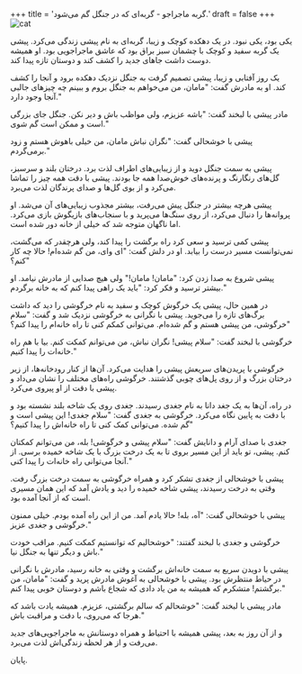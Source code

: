 +++
title = 'گربه ماجراجو - گربه‌ای که در جنگل گم می‌شود.'
draft = false
+++
![cat](/OIG2.jpeg)

یکی بود، یکی نبود. در یک دهکده کوچک و زیبا، گربه‌ای به نام پیشی زندگی می‌کرد. پیشی یک گربه سفید و کوچک با چشمان سبز براق بود که عاشق ماجراجویی بود. او همیشه دوست داشت جاهای جدید را کشف کند و دوستان تازه پیدا کند.

یک روز آفتابی و زیبا، پیشی تصمیم گرفت به جنگل نزدیک دهکده برود و آنجا را کشف کند. او به مادرش گفت: "مامان، من می‌خواهم به جنگل بروم و ببینم چه چیزهای جالبی آنجا وجود دارد."

مادر پیشی با لبخند گفت: "باشه عزیزم، ولی مواظب باش و دیر نکن. جنگل جای بزرگی است و ممکن است گم شوی."

پیشی با خوشحالی گفت: "نگران نباش مامان، من خیلی باهوش هستم و زود برمی‌گردم."

پیشی به سمت جنگل دوید و از زیبایی‌های اطراف لذت برد. درختان بلند و سرسبز، گل‌های رنگارنگ و پرنده‌های خوش‌صدا همه جا بودند. پیشی با دقت همه چیز را تماشا می‌کرد و از بوی گل‌ها و صدای پرندگان لذت می‌برد.

پیشی هرچه بیشتر در جنگل پیش می‌رفت، بیشتر مجذوب زیبایی‌های آن می‌شد. او پروانه‌ها را دنبال می‌کرد، از روی سنگ‌ها می‌پرید و با سنجاب‌های بازیگوش بازی می‌کرد. اما ناگهان متوجه شد که خیلی از خانه دور شده است.

پیشی کمی ترسید و سعی کرد راه برگشت را پیدا کند، ولی هرچقدر که می‌گشت، نمی‌توانست مسیر درست را بیابد. او در دلش گفت: "ای وای، من گم شده‌ام! حالا چه کار کنم؟"

پیشی شروع به صدا زدن کرد: "مامان! مامان!" ولی هیچ صدایی از مادرش نیامد. او بیشتر ترسید و فکر کرد: "باید یک راهی پیدا کنم که به خانه برگردم."

در همین حال، پیشی یک خرگوش کوچک و سفید به نام خرگوشی را دید که داشت برگ‌های تازه را می‌جوید. پیشی با نگرانی به خرگوشی نزدیک شد و گفت: "سلام خرگوشی، من پیشی هستم و گم شده‌ام. می‌توانی کمکم کنی تا راه خانه‌ام را پیدا کنم؟"

خرگوشی با لبخند گفت: "سلام پیشی! نگران نباش، من می‌توانم کمکت کنم. بیا با هم راه خانه‌ات را پیدا کنیم."

خرگوشی با پریدن‌های سریعش پیشی را هدایت می‌کرد. آن‌ها از کنار رودخانه‌ها، از زیر درختان بزرگ و از روی پل‌های چوبی گذشتند. خرگوشی راه‌های مختلف را نشان می‌داد و پیشی با دقت از او پیروی می‌کرد.

در راه، آن‌ها به یک جغد دانا به نام جغدی رسیدند. جغدی روی یک شاخه بلند نشسته بود و با دقت به پایین نگاه می‌کرد. خرگوشی به جغدی گفت: "سلام جغدی! این پیشی است و گم شده. می‌توانی کمک کنی تا راه خانه‌اش را پیدا کنیم؟"

جغدی با صدای آرام و دانایش گفت: "سلام پیشی و خرگوشی! بله، من می‌توانم کمکتان کنم. پیشی، تو باید از این مسیر بروی تا به یک درخت بزرگ با یک شاخه خمیده برسی. از آنجا می‌توانی راه خانه‌ات را پیدا کنی."

پیشی با خوشحالی از جغدی تشکر کرد و همراه خرگوشی به سمت درخت بزرگ رفت. وقتی به درخت رسیدند، پیشی شاخه خمیده را دید و یادش آمد که این همان مسیری است که از آنجا آمده بود.

پیشی با خوشحالی گفت: "آه، بله! حالا یادم آمد. من از این راه آمده بودم. خیلی ممنون خرگوشی و جغدی عزیز."

خرگوشی و جغدی با لبخند گفتند: "خوشحالیم که توانستیم کمکت کنیم. مراقب خودت باش و دیگر تنها به جنگل نیا."

پیشی با دویدن سریع به سمت خانه‌اش برگشت و وقتی به خانه رسید، مادرش با نگرانی در حیاط منتظرش بود. پیشی با خوشحالی به آغوش مادرش پرید و گفت: "مامان، من برگشتم! متشکرم که همیشه به من یاد دادی که شجاع باشم و دوستان خوبی پیدا کنم."

مادر پیشی با لبخند گفت: "خوشحالم که سالم برگشتی، عزیزم. همیشه یادت باشد که هرجا که می‌روی، با دقت و مراقبت باش."

و از آن روز به بعد، پیشی همیشه با احتیاط و همراه دوستانش به ماجراجویی‌های جدید می‌رفت و از هر لحظه زندگی‌اش لذت می‌برد.

پایان.

